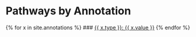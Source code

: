 <h1>Pathways by Annotation</h1>
{% for x in site.annotations %}
### <a href="{{ x.url }}">{{ x.type }}: {{ x.value }}</a>
{% endfor %}  